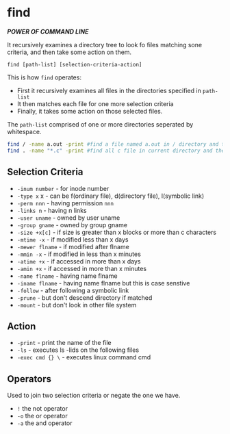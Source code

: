 # find

__*POWER OF COMMAND LINE*__

It recursively examines a directory tree to look fo files matching sone criteria, and then take some action on them.

`find [path-list] [selection-criteria-action]`

This is how `find` operates:
* First it recursively examines all files in the directories specified in `path-list`
* It then matches each file for one more selection criteria
* Finally, it takes some action on those selected files.

The `path-list` comprised of one or more directories seperated by whitespace.

```bash
find / -name a.out -print #find a file named a.out in / directory and the print its name
find . -name "*.c" -print #find all c file in current directory and then print its name
```

## Selection Criteria

* `-inum number`    - for inode number
* `-type x` x       - can be f(ordinary file), d(directory file), l(symbolic link)
* `-perm nnn`       - having permission `nnn`
* `-links n`        - having n links
* `-user uname`     - owned by user uname
* `-group gname`    - owned by group gname
* `-size +x[c]`     - if size is greater than x blocks or more than c characters
* `-mtime -x`       - if modified less than x days
* `-mewer flname`   - if modified after flname
* `-mmin -x`        - if modified in less than x minutes 
* `-atime +x`       - if accessed in more than x days
* `-amin +x`        - if accessed in more than x minutes
* `-name flname`    - having name flname
* `-iname flname`   - having name flname but this is case senstive
* `-follow`         - after following a symbolic link
* `-prune`          - but don't descend directory if matched
* `-mount`          - but don't look in other file system

## Action

* `-print`          - print the name of the file
* `-ls`             - executes ls -lids on the following files
* `-exec cmd {} \`  - executes linux command cmd

## Operators

Used to join two selection criteria or negate the one we have.

* `!` the not operator 
* `-o` the or operator
* `-a` the and operator
